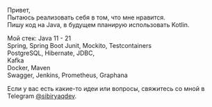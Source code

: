 Привет,  
Пытаюсь реализовать себя в том, что мне нравится.  
Пишу код на Java, в будущем планирую использовать Kotlin.

Мой стек:
Java 11 - 21  
Spring, Spring Boot
Junit, Mockito, Testcontainers  
PostgreSQL, Hibernate, JDBC,  
Kafka  
Docker, Maven  
Swagger, Jenkins, Prometheus, Graphana  

Если у вас есть какие-то идеи или вопросы, свяжитесь со мной в Telegram [@sibiryaqdev](https://t.me/sibiryaqdev).


